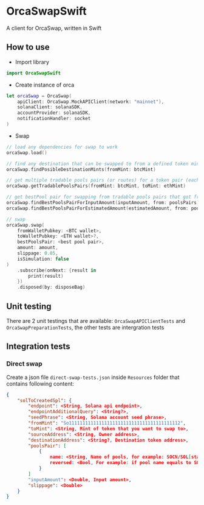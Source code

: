 # OrcaSwapSwift
A client for OrcaSwap, written in Swift

## How to use
* Import library
```swift
import OrcaSwapSwift
```

* Create instance of orca
```swift
let orcaSwap = OrcaSwap(
    apiClient: OrcaSwap.MockAPIClient(network: "mainnet"),
    solanaClient: solanaSDK,
    accountProvider: solanaSDK,
    notificationHandler: socket
)
```
* Swap
```swift
// load any dependencies for swap to work
orcaSwap.load()

// find any destination that can be swapped to from a defined token mint
orcaSwap.findPosibleDestinationMints(fromMint: btcMint)

// get multiple tradable pools pairs (or routes) for a token pair (each pool pairs contains 1 or 2 pools for swapping)
orcaSwap.getTradablePoolsPairs(fromMint: btcMint, toMint: ethMint)

// get bestPool pair for swapping from tradable pools pairs that got from getTradablePoolsPair method, this method return a pool pair that can be used for swapping
orcaSwap.findBestPoolsPairForInputAmount(inputAmount, from: poolsPairs)
orcaSwap.findBestPoolsPairForEstimatedAmount(estimatedAmount, from: poolsPairs)

// swap
orcaSwap.swap(
    fromWalletPubkey: <BTC wallet>,
    toWalletPubkey: <ETH wallet>?,
    bestPoolsPair: <best pool pair>,
    amount: amount,
    slippage: 0.05,
    isSimulation: false
)
    .subscribe(onNext: {result in
        print(result)
    })
    .disposed(by: disposeBag)
```

## Unit testing
There are 2 unit testings that are available: `OrcaSwapAPIClientTests` and `OrcaSwapPreparationTests`, the other tests are intergration tests

## Integration tests
### Direct swap
Create a json file `direct-swap-tests.json` inside `Resources` folder that contains following content:
```json
{
    "solToCreatedSpl": {
        "endpoint": <String, Solana api endpoint>,
        "endpointAdditionalQuery": <String?>,
        "seedPhrase": <String, Solana account seed phrase>,
        "fromMint": "So11111111111111111111111111111111111111112",
        "toMint": <String, Mint of token that you want to swap to>,
        "sourceAddress": <String, Owner address>,
        "destinationAddress": <String?, Destination token address>,
        "poolsPair": [
            {
                name: <String, Name of pools, for example: SOCN/SOL[stable][aquafarm], see Resources/pools/orca-pools-mainnet.json>,
                reversed: <Bool, For example: if pool name equals to SOCN/SOL, and the swap is SOL to SOCN, then reversed == true> 
            }
        ]
        "inputAmount": <Double, Input amount>,
        "slippage": <Double>
    }
}
```
